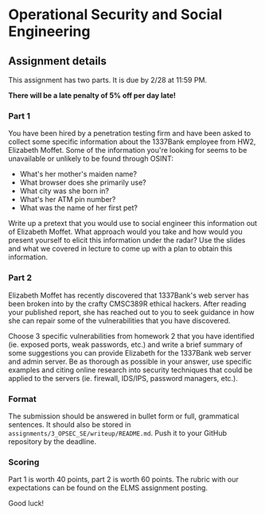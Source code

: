 # Operational Security and Social Engineering

## Assignment details

This assignment has two parts. It is due by 2/28 at 11:59 PM.

**There will be a late penalty of 5% off per day late!**

### Part 1

You have been hired by a penetration testing firm and have been asked to collect some specific information about the 1337Bank employee from HW2, Elizabeth Moffet. Some of the information you're looking for seems to be unavailable or unlikely to be found through OSINT:

- What's her mother's maiden name?
- What browser does she primarily use?
- What city was she born in?
- What's her ATM pin number?
- What was the name of her first pet?

Write up a pretext that you would use to social engineer this information out of Elizabeth Moffet. What approach would you take and how would you present yourself to elicit this information under the radar? Use the slides and what we covered in lecture to come up with a plan to obtain this information.

### Part 2

Elizabeth Moffet has recently discovered that 1337Bank's web server has been broken into by the crafty CMSC389R ethical hackers. After reading your published report, she has reached out to you to seek guidance in how she can repair some of the vulnerabilities that you have discovered.

Choose 3 specific vulnerabilities from homework 2 that you have identified (ie. exposed ports, weak passwords, etc.) and write a brief summary of some suggestions you can provide Elizabeth for the 1337Bank web server and admin server. Be as thorough as possible in your answer, use specific examples and citing online research into security techniques that could be applied to the servers (ie. firewall, IDS/IPS, password managers, etc.).

### Format

The submission should be answered in bullet form or full, grammatical sentences. It should also be stored in `assignments/3_OPSEC_SE/writeup/README.md`. Push it to your GitHub repository by the deadline.

### Scoring

Part 1 is worth 40 points, part 2 is worth 60 points. The rubric with our expectations can be found on the ELMS assignment posting.

Good luck!